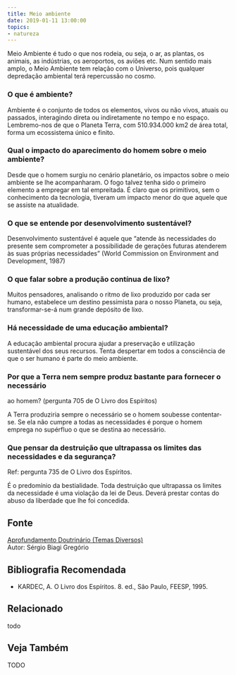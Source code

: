 ```yaml
---
title: Meio ambiente
date: 2019-01-11 13:00:00
topics: 
- natureza
---
```


Meio Ambiente é tudo o que nos rodeia, ou seja, o ar, as plantas, os
animais, as indústrias, os aeroportos, os aviões etc. Num sentido mais
amplo, o Meio Ambiente tem relação com o Universo, pois qualquer
depredação ambiental terá repercussão no cosmo.

### O que é ambiente?
Ambiente é o conjunto de todos os elementos, vivos ou não vivos, atuais
ou passados, interagindo direta ou indiretamente no tempo e no espaço.
Lembremo-nos de que o Planeta Terra, com 510.934.000 km2 de área total,
forma um ecossistema único e finito.

### Qual o impacto do aparecimento do homem sobre o meio ambiente?
Desde que o homem surgiu no cenário planetário, os impactos sobre o meio
ambiente se lhe acompanharam. O fogo talvez tenha sido o primeiro
elemento a empregar em tal empreitada. É claro que os primitivos, sem o
conhecimento da tecnologia, tiveram um impacto menor do que aquele que
se assiste na atualidade.

### O que se entende por desenvolvimento sustentável?
Desenvolvimento sustentável é aquele que “atende às necessidades do
presente sem comprometer a possibilidade de gerações futuras atenderem
às suas próprias necessidades” (World Commission on Environment and
Development, 1987)

### O que falar sobre a produção contínua de lixo?
Muitos pensadores, analisando o ritmo de lixo produzido por cada ser
humano, estabelece um destino pessimista para o nosso Planeta, ou seja,
transformar-se-á num grande depósito de lixo.

### Há necessidade de uma educação ambiental?
A educação ambiental procura ajudar a preservação e utilização
sustentável dos seus recursos. Tenta despertar em todos a consciência de
que o ser humano é parte do meio ambiente.

### Por que a Terra nem sempre produz bastante para fornecer o necessário
ao homem? (pergunta 705 de O Livro dos Espíritos)

A Terra produziria sempre o necessário se o homem soubesse contentar-se.
Se ela não cumpre a todas as necessidades é porque o homem emprega no
supérfluo o que se destina ao necessário.

### Que pensar da destruição que ultrapassa os limites das necessidades e da segurança? 
Ref: pergunta 735 de O Livro dos Espíritos.

É o predomínio da bestialidade. Toda destruição que ultrapassa os
limites da necessidade é uma violação da lei de Deus. Deverá prestar
contas do abuso da liberdade que lhe foi concedida.

## Fonte
[Aprofundamento Doutrinário (Temas Diversos)](https://sites.google.com/view/aprofundamentodoutrinario/ecologia-e-meio-ambiente)  
Autor: Sérgio Biagi Gregório

## Bibliografia Recomendada
* KARDEC, A. O Livro dos Espíritos. 8. ed., São Paulo, FEESP, 1995.

## Relacionado
todo

## Veja Também
TODO


